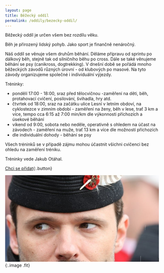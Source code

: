 ```yaml
---
layout: page
title: Běžecký oddíl
permalink: /oddily/bezecky-oddil/
---
```



Běžecký oddíl je určen všem bez rozdílu věku.

Běh je přirozený lidský pohyb. Jako sport je finančně nenáročný.

Náš oddíl se věnuje všem druhům běhání. Děláme přípravu od sprintu po dálkový běh, stejně tak od silničního běhu po cross. Dále se také věnujeme běhání se psy (canikross, dogtrekking). V dnešní době se pořádá mnoho běžeckých závodů různých úrovní - od klubových po masové. Na tyto závody organizujeme společné i individuální výjezdy.

Tréninky:

- pondělí 17:00 - 18:00, sraz před tělocvičnou -zaměření na děti, běh, protahovací cvičení, posilování, švihadla, hry atd.
- čtvrtek od 18:00, sraz na začátku ulice Lesní v letním obdoví, na cyklostezce v zimním období - zaměření na ženy, běh v lese, trať 3 km a více, tempo cca 6:15 až 7:00 min/km dle výkonnosti příchozích a úsekové běhání
- víkend od 9:00, sobota nebo neděle, operativně s ohledem na účast na závodech - zaměření na muže, trať 13 km a více dle možností příchozích
- dle individuální dohody - běhání se psy

Všech tréninků se v případě zájmu mohou účastnit všichni cvičenci bez ohledu na zaměření tréniku.

Tréninky vede Jakub Otáhal.

[Chci se přidat](/clenstvi/){:.button}

![Jakub Otáhal, vedoucí oddílu běhu](/images/otahal.jpg "Jakub Otáhal, vedoucí oddílu běhu"){:.image .fit}
